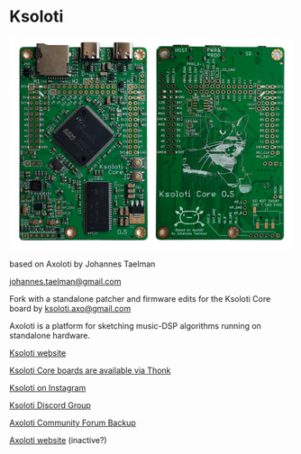 # Ksoloti

![Ksoloti Core front and back](/doc/ksoloti_core_front_and_back.jpg)

based on Axoloti by Johannes Taelman

johannes.taelman@gmail.com

Fork with a standalone patcher and firmware edits for the Ksoloti Core board by ksoloti.axo@gmail.com

Axoloti is a platform for sketching music-DSP algorithms running on standalone hardware.


[Ksoloti website](http://ksoloti.github.io)


[Ksoloti Core boards are available via Thonk](https://www.thonk.co.uk/shop/ksoloti-core-pcb)


[Ksoloti on Instagram](https://instagram.com/ksoloti.axo/)


[Ksoloti Discord Group](https://discord.com/invite/629kNnhj5R)


[Axoloti Community Forum Backup](https://sebiik.github.io/community.axoloti.com.backup/)


[Axoloti website](http://www.axoloti.com) (inactive?)


